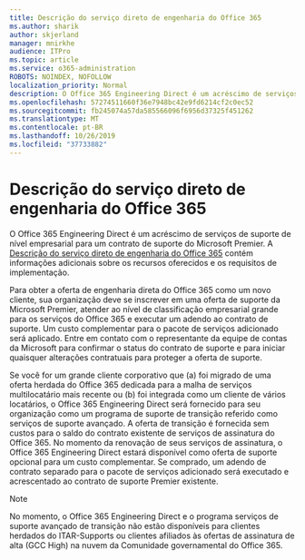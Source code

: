 ```yaml
---
title: Descrição do serviço direto de engenharia do Office 365
ms.author: sharik
author: skjerland
manager: mnirkhe
audience: ITPro
ms.topic: article
ms.service: o365-administration
ROBOTS: NOINDEX, NOFOLLOW
localization_priority: Normal
description: O Office 365 Engineering Direct é um acréscimo de serviços de suporte de nível empresarial para um contrato de suporte do Microsoft Premier. A descrição do serviço direto de engenharia do Office 365 contém informações adicionais sobre os recursos oferecidos e os requisitos de implementação.
ms.openlocfilehash: 57274511660f36e7948bc42e9fd6214cf2c0ec52
ms.sourcegitcommit: fb245074a57da585566096f6956d37325f451262
ms.translationtype: MT
ms.contentlocale: pt-BR
ms.lasthandoff: 10/26/2019
ms.locfileid: "37733882"
---
```

# <a name="office-365-engineering-direct-service-description"></a>Descrição do serviço direto de engenharia do Office 365

O Office 365 Engineering Direct é um acréscimo de serviços de suporte de nível empresarial para um contrato de suporte do Microsoft Premier. A [Descrição do serviço direto de engenharia do Office 365](https://github.com/MicrosoftDocs/OfficeDocs-O365ServiceDescriptions/blob/master/Office%20365%20Engineering%20Direct%20-%20Svc%20Desc%20(25mar2019).pdf) contém informações adicionais sobre os recursos oferecidos e os requisitos de implementação.

Para obter a oferta de engenharia direta do Office 365 como um novo cliente, sua organização deve se inscrever em uma oferta de suporte da Microsoft Premier, atender ao nível de classificação empresarial grande para os serviços do Office 365 e executar um adendo ao contrato de suporte. Um custo complementar para o pacote de serviços adicionado será aplicado. Entre em contato com o representante da equipe de contas da Microsoft para confirmar o status do contrato de suporte e para iniciar quaisquer alterações contratuais para proteger a oferta de suporte. 

Se você for um grande cliente corporativo que (a) foi migrado de uma oferta herdada do Office 365 dedicada para a malha de serviços multilocatário mais recente ou (b) foi integrada como um cliente de vários locatários, o Office 365 Engineering Direct será fornecido para seu organização como um programa de suporte de transição referido como serviços de suporte avançado. A oferta de transição é fornecida sem custos para o saldo do contrato existente de serviços de assinatura do Office 365. No momento da renovação de seus serviços de assinatura, o Office 365 Engineering Direct estará disponível como oferta de suporte opcional para um custo complementar. Se comprado, um adendo de contrato separado para o pacote de serviços adicionado será executado e acrescentado ao contrato de suporte Premier existente.

> [!NOTE]
> No momento, o Office 365 Engineering Direct e o programa serviços de suporte avançado de transição não estão disponíveis para clientes herdados do ITAR-Supports ou clientes afiliados às ofertas de assinatura de alta (GCC High) na nuvem da Comunidade governamental do Office 365.
